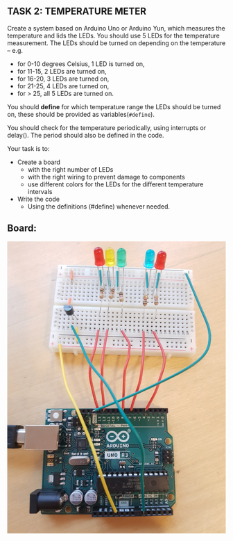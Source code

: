## TASK 2: TEMPERATURE METER 
Create a system based on Arduino Uno or Arduino Yun, which measures the temperature and lids the LEDs. 
You should  use  5  LEDs  for  the  temperature  measurement.  The  LEDs  should  be  turned  on  depending on the temperature – e.g. 
- for 0-10 degrees Celsius, 1 LED is turned on,
- for 11-15, 2 LEDs are turned on, 
- for 16-20, 3 LEDs are turned on,
- for 21-25, 4 LEDs are turned on,
- for > 25, all 5 LEDs are turned on.

You should __define__ for which temperature range the LEDs should be turned on, these should be  provided as variables(``#define``).


You should check for the temperature periodically, using interrupts or delay(). The period should also be defined in the code.  


Your task is to: 
- Create a board  
    - with the right number of LEDs  
    - with the right wiring to prevent damage to components 
    - use different colors for the LEDs for the different temperature intervals 
- Write the code 
    - Using the definitions (#define) whenever needed.  

## Board:
<img src="./exerc_5_2_board.jpg">